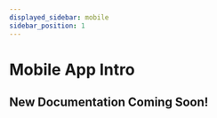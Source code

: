 ```yaml
---
displayed_sidebar: mobile
sidebar_position: 1
---
```


# Mobile App Intro

## New Documentation Coming Soon!
